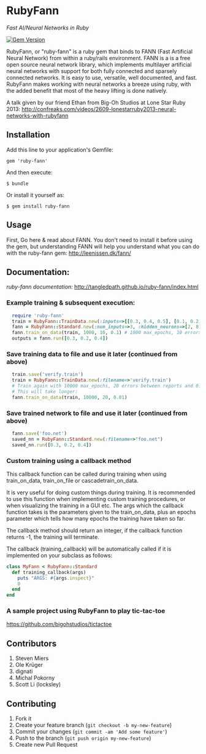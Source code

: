 # RubyFann
*_Fast_ AI/Neural Networks in Ruby*

[![Gem Version](https://badge.fury.io/rb/ruby-fann.png)](http://badge.fury.io/rb/ruby-fann)

RubyFann, or "ruby-fann" is a ruby gem that binds to FANN (Fast Artificial Neural Network) from within a ruby/rails environment.  FANN is a is a free open source neural network library, which implements multilayer artificial neural networks with support for both fully connected and sparsely connected networks.  It is easy to use, versatile, well documented, and fast.  RubyFann makes working with neural networks a breeze using ruby, with the added benefit that most of the heavy lifting is done natively.

A talk given by our friend Ethan from Big-Oh Studios at Lone Star Ruby 2013: http://confreaks.com/videos/2609-lonestarruby2013-neural-networks-with-rubyfann

## Installation

Add this line to your application's Gemfile:

    gem 'ruby-fann'

And then execute:

    $ bundle

Or install it yourself as:

    $ gem install ruby-fann

## Usage

First, Go here & read about FANN. You don't need to install it before using the gem, but understanding FANN will help you understand what you can do with the ruby-fann gem:
http://leenissen.dk/fann/

## Documentation:
*ruby-fann documentation:*
http://tangledpath.github.io/ruby-fann/index.html



### Example training & subsequent execution:

```ruby
  require 'ruby-fann'
  train = RubyFann::TrainData.new(:inputs=>[[0.3, 0.4, 0.5], [0.1, 0.2, 0.3]], :desired_outputs=>[[0.7], [0.8]])
  fann = RubyFann::Standard.new(:num_inputs=>3, :hidden_neurons=>[2, 8, 4, 3, 4], :num_outputs=>1)
  fann.train_on_data(train, 1000, 10, 0.1) # 1000 max_epochs, 10 errors between reports and 0.1 desired MSE (mean-squared-error)
  outputs = fann.run([0.3, 0.2, 0.4])
```

### Save training data to file and use it later (continued from above)

```ruby
  train.save('verify.train')
  train = RubyFann::TrainData.new(:filename=>'verify.train')
  # Train again with 10000 max_epochs, 20 errors between reports and 0.01 desired MSE (mean-squared-error)
  # This will take longer:
  fann.train_on_data(train, 10000, 20, 0.01)
```

### Save trained network to file and use it later (continued from above)

```ruby
  fann.save('foo.net')
  saved_nn = RubyFann::Standard.new(:filename=>"foo.net")
  saved_nn.run([0.3, 0.2, 0.4])
```

### Custom training using a callback method

This callback function can be called during training when using train_on_data, train_on_file or cascadetrain_on_data.

It is very useful for doing custom things during training.  It is recommended to use this function when implementing custom training procedures, or when visualizing the training in a GUI etc.  The args which the callback function takes is the parameters given to the train_on_data, plus an epochs parameter which tells how many epochs the training have taken so far.

The callback method should return an integer, if the callback function returns -1, the training will terminate.

The callback (training_callback) will be automatically called if it is implemented on your subclass as follows:

```ruby
class MyFann < RubyFann::Standard
  def training_callback(args)
    puts "ARGS: #{args.inspect}"
    0
  end
end
```
### A sample project using RubyFann to play tic-tac-toe
https://github.com/bigohstudios/tictactoe

## Contributors
1. Steven Miers
2. Ole Krüger
3. dignati
4. Michal Pokorny
5. Scott Li (locksley)

## Contributing

1. Fork it
2. Create your feature branch (`git checkout -b my-new-feature`)
3. Commit your changes (`git commit -am 'Add some feature'`)
4. Push to the branch (`git push origin my-new-feature`)
5. Create new Pull Request
